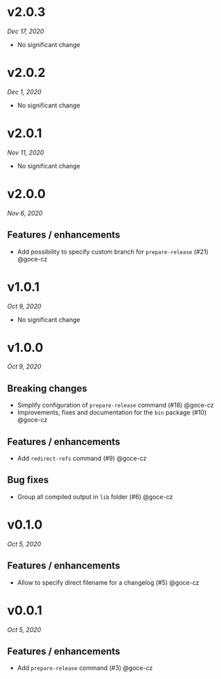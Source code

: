 # v2.0.3
_Dec 17, 2020_

* No significant change

# v2.0.2
_Dec 1, 2020_

* No significant change

# v2.0.1
_Nov 11, 2020_

* No significant change

# v2.0.0
_Nov 6, 2020_

## Features / enhancements

- Add possibility to specify custom branch for `prepare-release` (#21) @goce-cz


# v1.0.1
_Oct 9, 2020_

* No significant change

# v1.0.0
_Oct 9, 2020_

## Breaking changes

- Simplify configuration of `prepare-release` command (#18) @goce-cz 
- Improvements, fixes and documentation for the `bin` package (#10) @goce-cz 

## Features / enhancements

- Add `redirect-refs` command (#9) @goce-cz 

## Bug fixes

- Group all compiled output in `lib` folder (#6) @goce-cz 


# v0.1.0
_Oct 5, 2020_

## Features / enhancements

- Allow to specify direct filename for a changelog (#5) @goce-cz


# v0.0.1
_Oct 5, 2020_

## Features / enhancements

- Add `prepare-release` command (#3) @goce-cz


